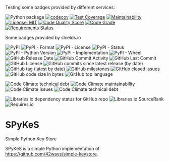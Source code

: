 Testing some badges provided by different services:

![Python package](https://github.com/Pythocrates/SPyKeS/workflows/Python%20package/badge.svg)
[![codecov](https://codecov.io/gh/Pythocrates/SPyKeS/branch/master/graph/badge.svg)](https://codecov.io/gh/Pythocrates/SPyKeS)
[![Test Coverage](https://api.codeclimate.com/v1/badges/0d092f8ca82f91264651/test_coverage)](https://codeclimate.com/github/Pythocrates/SPyKeS/test_coverage)
[![Maintainability](https://api.codeclimate.com/v1/badges/0d092f8ca82f91264651/maintainability)](https://codeclimate.com/github/Pythocrates/SPyKeS/maintainability)
[![License: MIT](https://img.shields.io/badge/License-MIT-yellow.svg)](https://opensource.org/licenses/MIT)
[![Code Quality Score](https://www.code-inspector.com/project/13444/score/svg)](https://frontend.code-inspector.com/public/project/13444/SPyKeS/dashboard)
[![Code Grade](https://www.code-inspector.com/project/13444/status/svg)](https://frontend.code-inspector.com/public/project/13444/SPyKeS/dashboard)
[![Requirements Status](https://requires.io/github/Pythocrates/SPyKeS/requirements.svg?branch=master)](https://requires.io/github/Pythocrates/SPyKeS/requirements/?branch=master)

Some badges provided by shields.io

![PyPI](https://img.shields.io/pypi/v/spykeys?style=plastic)
![PyPI - Format](https://img.shields.io/pypi/format/spykeys?style=plastic)
![PyPI - License](https://img.shields.io/pypi/l/spykeys?style=plastic)
![PyPI - Status](https://img.shields.io/pypi/status/spykeys?style=plastic)
![PyPI - Python Version](https://img.shields.io/pypi/pyversions/spykeys?style=plastic)
![PyPI - Implementation](https://img.shields.io/pypi/implementation/spykeys?style=plastic)
![PyPI - Wheel](https://img.shields.io/pypi/wheel/spykeys?style=plastic)
![GitHub Release Date](https://img.shields.io/github/release-date/Pythocrates/SpyKeS?style=plastic)
![GitHub Commit Activity](https://img.shields.io/github/commit-activity/m/Pythocrates/SPyKeS?style=plastic)
![GitHub Last Commit](https://img.shields.io/github/last-commit/Pythocrates/SPyKeS?style=plastic)
![GitHub License](https://img.shields.io/github/license/Pythocrates/SPyKeS?style=plastic)
![GitHub commits since latest release (by date)](https://img.shields.io/github/commits-since/Pythocrates/SPyKeS/latest?style=plastic)
![GitHub tag (latest by date)](https://img.shields.io/github/v/tag/Pythocrates/SPyKeS?style=plastic)
![GitHub milestones](https://img.shields.io/github/milestones/all/Pythocrates/SPyKeS?style=plastic)
![GitHub closed issues](https://img.shields.io/github/issues-closed/Pythocrates/SPyKeS?style=plastic)
![GitHub code size in bytes](https://img.shields.io/github/languages/code-size/Pythocrates/SPyKeS?style=plastic)
![GitHub top language](https://img.shields.io/github/languages/top/Pythocrates/SPyKeS?style=plastic)

![Code Climate technical debt](https://img.shields.io/codeclimate/tech-debt/Pythocrates/SPyKeS?style=plastic)
![Code Climate maintainability](https://img.shields.io/codeclimate/maintainability-percentage/Pythocrates/SPyKeS?style=plastic)
![Code Climate issues](https://img.shields.io/codeclimate/issues/Pythocrates/SPyKeS?style=plastic)
![Code Climate technical debt](https://img.shields.io/codeclimate/tech-debt/Pythocrates/SPyKeS?style=plastic)

![Libraries.io dependency status for GitHub repo](https://img.shields.io/librariesio/github/Pythocrates/SPyKeS?style=plastic)
![Libraries.io SourceRank](https://img.shields.io/librariesio/sourcerank/pypi/spykeys?style=plastic)
![Requires.io](https://img.shields.io/requires/github/Pythocrates/SPyKeS?style=plastic)


# SPyKeS
Simple Python Key Store

SPyKeS is a simple Python implementation of https://github.com/42ways/simple-keystore.
